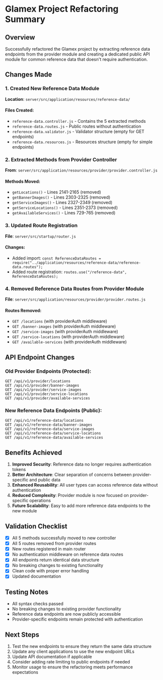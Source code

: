 # Glamex Project Refactoring Summary

## Overview
Successfully refactored the Glamex project by extracting reference data endpoints from the provider module and creating a dedicated public API module for common reference data that doesn't require authentication.

## Changes Made

### 1. Created New Reference Data Module
**Location**: `server/src/application/resources/reference-data/`

#### Files Created:
- `reference-data.controller.js` - Contains the 5 extracted methods
- `reference-data.routes.js` - Public routes without authentication
- `reference-data.validator.js` - Validator structure (empty for GET endpoints)
- `reference-data.resources.js` - Resources structure (empty for simple endpoints)

### 2. Extracted Methods from Provider Controller
**From**: `server/src/application/resources/provider/provider.controller.js`

#### Methods Moved:
- `getLocations()` - Lines 2141-2165 (removed)
- `getBannerImages()` - Lines 2303-2325 (removed)
- `getServiceImages()` - Lines 2327-2349 (removed)
- `getServiceLocations()` - Lines 2351-2373 (removed)
- `getAvailableServices()` - Lines 729-765 (removed)

### 3. Updated Route Registration
**File**: `server/src/startup/router.js`

#### Changes:
- Added import: `const ReferenceDataRoutes = require("../application/resources/reference-data/reference-data.routes");`
- Added route registration: `routes.use("/reference-data", ReferenceDataRoutes);`

### 4. Removed Reference Data Routes from Provider Module
**File**: `server/src/application/resources/provider/provider.routes.js`

#### Routes Removed:
- `GET /locations` (with providerAuth middleware)
- `GET /banner-images` (with providerAuth middleware)
- `GET /service-images` (with providerAuth middleware)
- `GET /service-locations` (with providerAuth middleware)
- `GET /available-services` (with providerAuth middleware)

## API Endpoint Changes

### Old Provider Endpoints (Protected):
```
GET /api/v1/provider/locations
GET /api/v1/provider/banner-images
GET /api/v1/provider/service-images
GET /api/v1/provider/service-locations
GET /api/v1/provider/available-services
```

### New Reference Data Endpoints (Public):
```
GET /api/v1/reference-data/locations
GET /api/v1/reference-data/banner-images
GET /api/v1/reference-data/service-images
GET /api/v1/reference-data/service-locations
GET /api/v1/reference-data/available-services
```

## Benefits Achieved

1. **Improved Security**: Reference data no longer requires authentication tokens
2. **Better Architecture**: Clear separation of concerns between provider-specific and public data
3. **Enhanced Reusability**: All user types can access reference data without authentication
4. **Reduced Complexity**: Provider module is now focused on provider-specific operations
5. **Future Scalability**: Easy to add more reference data endpoints to the new module

## Validation Checklist

- [x] All 5 methods successfully moved to new controller
- [x] All 5 routes removed from provider routes
- [x] New routes registered in main router
- [x] No authentication middleware on reference data routes
- [x] All endpoints return identical data structure
- [x] No breaking changes to existing functionality
- [x] Clean code with proper error handling
- [x] Updated documentation

## Testing Notes

- All syntax checks passed
- No breaking changes to existing provider functionality
- Reference data endpoints are now publicly accessible
- Provider-specific endpoints remain protected with authentication

## Next Steps

1. Test the new endpoints to ensure they return the same data structure
2. Update any client applications to use the new endpoint URLs
3. Update API documentation if applicable
4. Consider adding rate limiting to public endpoints if needed
5. Monitor usage to ensure the refactoring meets performance expectations
